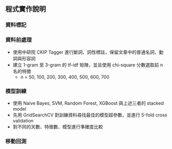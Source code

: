 ## 程式實作說明

### 資料標記

### 資料前處理

- 使用中研院 CKIP Tagger 進行斷詞、詞性標註，保留文章中的普通名詞、動詞與形容詞
- 建立 1-gram 至 3-gram 的 tf-idf 矩陣，並且使用 chi-square 分數選取前 n 名的特徵
  - n = 50, 100, 200, 300, 400, 500, 600, 700

### 模型訓練

- 使用 Naive Bayes, SVM, Random Forest, XGBoost 與上述三者的 stacked model
- 先用 GridSearchCV 對訓練資料尋找最佳的模型超參數，並進行 5-fold cross validation
- 對不同的天數、特徵數、模型進行準確度比較

### 移動回測

